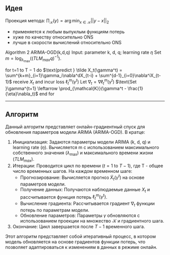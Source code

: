 ## Идея

Проекция метода: $\prod_{\mathcal{K}}(y) = \arg\min_{x\in\mathcal{K}}||y - x||_2$

- применяется к любым выпуклым функциям потерь
- хуже по качеству относительно ONS
- лучше в скорости вычислений относительно ONS

$\text{Algorithm 2 ARIMA-OGD(k,d,q)}$ $\text{Input: parameter k, d, q; learning rate } \eta$ $\text{Set } m = \log_{\lambda_{\max}} ((TLM_{max}q)^{−1}).$

$\text{for t=1 to T − 1 do}$ 
$\text{predict } \tilde X_t(\gamma^t) = \sum^{k+m}_{i=1}\gamma_i\nabla^dX_{t-i} + \sum^{d-1}_{i=0}\nabla^iX_{t-1}$
$\text{receive } X_t \text{ and incur loss } \ell^m_t(\gamma^t)$ 
$\text{Let }\nabla_t = \nabla\ell^m_t(\gamma^t)$
$\text{Set }\gamma^{t+1} \leftarrow \prod_{\mathcal{K}}(\gamma^t - \frac{1}{\eta}\nabla_t)$ 
$\text{end for}$

---

## Алгоритм

Данный алгоритм представляет онлайн-градиентный спуск для обновления параметров модели ARIMA (ARIMA-OGD). В кратце:

1. Инициализация: Задаются параметры модели $\text{ARIMA (k, d, q)}$ и learning rate ($\eta$). Вычисляется m с использованием максимального собственного значения $(\lambda_{\max})$ и максимального времени жизни $(TLM_{max}$).
2. Итерации: Проводится цикл по времени $(t=1 \text{ to } T-1)$, где T - общее число временных шагов. На каждом временном шаге:
    - Прогнозирование: Вычисляется прогноз $\tilde X_t(\gamma^t)$ на основе параметров модели.
    - Получение данных: Получаются наблюдаемые данные $X_t$ и рассчитывается функция потерь $\ell^m_t(\gamma^t)$.
    - Вычисление градиента: Рассчитывается градиент $\nabla_t$ функции потерь по параметрам модели.
    - Обновление параметров: Параметры $\gamma$ обновляются с использованием проекции на множество $\mathcal{K}$ и градиентного шага.
3. Окончание: Цикл завершается после $T-1$ временного шага.

Этот алгоритм представляет собой итеративный процесс, в котором модель обновляется на основе градиентов функции потерь, что позволяет адаптироваться к изменениям в данных в режиме онлайн.

